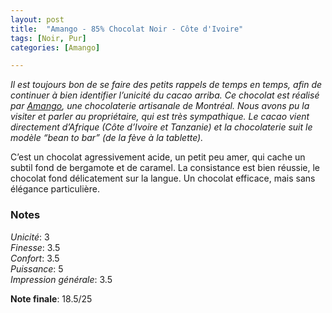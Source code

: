 ```yaml
---
layout: post
title:  "Amango - 85% Chocolat Noir - Côte d'Ivoire"
tags: [Noir, Pur] 
categories: [Amango]

---
```


_Il est toujours bon de se faire des petits rappels de temps en temps, afin de continuer à bien identifier l’unicité du cacao arriba.
Ce chocolat est réalisé par [Amango](https://www.amangocacao.com/), une chocolaterie artisanale de Montréal. Nous avons pu la visiter et parler au propriétaire, qui est très sympathique. Le cacao vient directement d’Afrique (Côte d’Ivoire et Tanzanie) et la chocolaterie suit le modèle “bean to bar” (de la fève à la tablette)._

C’est un chocolat agressivement acide, un petit peu amer, qui cache un subtil fond de bergamote et de caramel. La consistance est bien réussie, le chocolat fond délicatement sur la langue. 
Un chocolat efficace,  mais sans élégance particulière.


### Notes

_Unicité_: 3  
_Finesse_: 3.5  
_Confort_: 3.5  
_Puissance_: 5  
_Impression générale_: 3.5

**Note finale**: 18.5/25